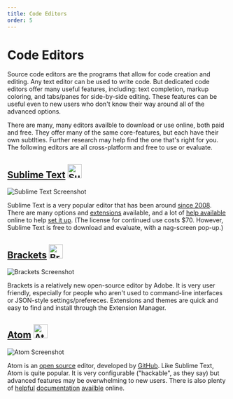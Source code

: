 ```yaml
---
title: Code Editors
order: 5
---
```

# Code Editors

Source code editors are the programs that allow for code creation and 
editing. Any text editor can be used to write code. But dedicated code
editors offer many useful features, including: text completion, 
markup coloring, and tabs/panes for side-by-side editing. These features can 
be useful even to new users who don't know their way around all of the 
advanced options. 

There are many, many editors availble to download or use
online, both paid and free. They offer many of the same core-features, but
each have their own subtlties. Further research may help find the one that's
right for you. The following editors are all cross-platform and 
free to use or evaluate.

## [Sublime Text](https://www.sublimetext.com/) <img src="https://upload.wikimedia.org/wikipedia/en/4/4c/Sublime_Text_Logo.png" alt="Sublime Text Icon" height=32px />
![Sublime Text Screenshot](https://upload.wikimedia.org/wikipedia/en/8/82/Sublime-text-2-screenshot.png)

Sublime Text is a very popular editor that has been around [since 2008](https://www.sublimetext.com/blog/articles/one-point-oh). There 
are many options and [extensions](https://packagecontrol.io/) available, 
and a lot of [help available](http://stackoverflow.com/search?q=sublime+text) 
online to help 
[set it up](http://www.websightdesigns.com/wiki/Setting_up_Sublime_Text_3). 
(The license for continued use costs $70. However, Sublime Text is free to 
download and evaluate, with a nag-screen pop-up.)


## [Brackets](http://brackets.io/) <img src="https://upload.wikimedia.org/wikipedia/commons/thumb/4/4c/Brackets_Icon.svg/1024px-Brackets_Icon.svg.png" alt="Brackets Icon" height=32px />
![Brackets Screenshot](https://raw.githubusercontent.com/wiki/adobe-marketing-cloud/aem-sightly-brackets-extension/screenshots/brackets.png)

Brackets is a relatively new open-source editor by Adobe. It is very user
friendly, especially for people who aren't used to command-line interfaces
or JSON-style settings/prefereces. Extensions and themes are quick and easy 
to find and install through the Extension Manager.

## [Atom](https://atom.io/) <img src="https://www.pubnub.com/wp-content/uploads/2015/01/B62xj9FCUAA3YoC.png" alt="Atom Icon" height=32px />
![Atom Screenshot](https://upload.wikimedia.org/wikipedia/commons/6/64/Atom-editor.png)

Atom is an [open source](https://github.com/atom/atom) editor, developed 
by [GitHub](https://github.com/). Like Sublime Text, Atom is quite popular. 
It is very configurable ("hackable", as they say) but advanced features may 
be overwhelming to new users. There is also plenty of [helpful](http://readwrite.com/2014/05/20/github-atom-5-tips-getting-started-tutorial-corey-johnson/) [documentation](http://flight-manual.atom.io/) 
[availble](http://stackoverflow.com/search?q=atom) online.

